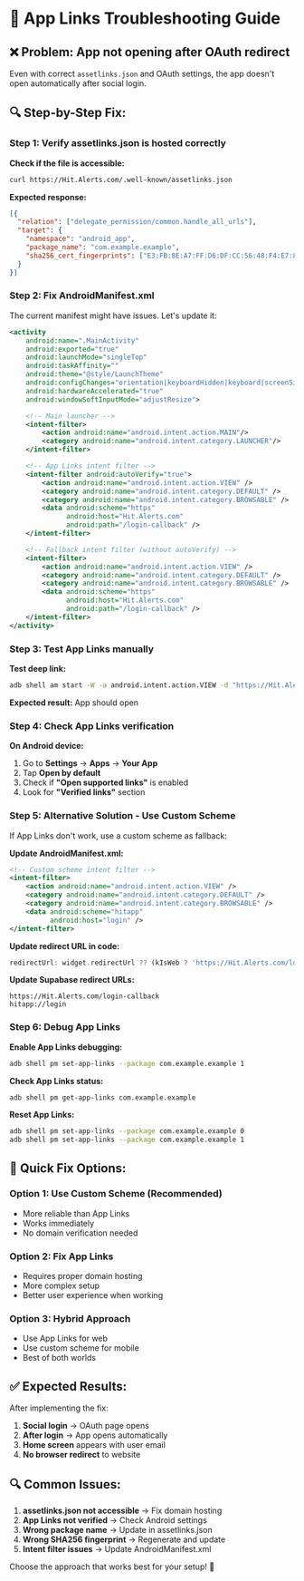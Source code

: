# 🔧 App Links Troubleshooting Guide

## ❌ **Problem: App not opening after OAuth redirect**

Even with correct `assetlinks.json` and OAuth settings, the app doesn't open automatically after social login.

## 🔍 **Step-by-Step Fix:**

### **Step 1: Verify assetlinks.json is hosted correctly**

**Check if the file is accessible:**
```bash
curl https://Hit.Alerts.com/.well-known/assetlinks.json
```

**Expected response:**
```json
[{
  "relation": ["delegate_permission/common.handle_all_urls"],
  "target": {
    "namespace": "android_app",
    "package_name": "com.example.example",
    "sha256_cert_fingerprints": ["E3:FB:8E:A7:FF:D6:DF:CC:56:48:F4:E7:8D:64:F9:FA:7C:86:19:AD:CF:80:27:9E:07:01:2F:06:32:04:E0:4B"]
  }
}]
```

### **Step 2: Fix AndroidManifest.xml**

The current manifest might have issues. Let's update it:

```xml
<activity
    android:name=".MainActivity"
    android:exported="true"
    android:launchMode="singleTop"
    android:taskAffinity=""
    android:theme="@style/LaunchTheme"
    android:configChanges="orientation|keyboardHidden|keyboard|screenSize|smallestScreenSize|locale|layoutDirection|fontScale|screenLayout|density|uiMode"
    android:hardwareAccelerated="true"
    android:windowSoftInputMode="adjustResize">

    <!-- Main launcher -->
    <intent-filter>
        <action android:name="android.intent.action.MAIN"/>
        <category android:name="android.intent.category.LAUNCHER"/>
    </intent-filter>

    <!-- App Links intent filter -->
    <intent-filter android:autoVerify="true">
        <action android:name="android.intent.action.VIEW" />
        <category android:name="android.intent.category.DEFAULT" />
        <category android:name="android.intent.category.BROWSABLE" />
        <data android:scheme="https"
              android:host="Hit.Alerts.com"
              android:path="/login-callback" />
    </intent-filter>

    <!-- Fallback intent filter (without autoVerify) -->
    <intent-filter>
        <action android:name="android.intent.action.VIEW" />
        <category android:name="android.intent.category.DEFAULT" />
        <category android:name="android.intent.category.BROWSABLE" />
        <data android:scheme="https"
              android:host="Hit.Alerts.com"
              android:path="/login-callback" />
    </intent-filter>
</activity>
```

### **Step 3: Test App Links manually**

**Test deep link:**
```bash
adb shell am start -W -a android.intent.action.VIEW -d "https://Hit.Alerts.com/login-callback" com.example.example
```

**Expected result:** App should open

### **Step 4: Check App Links verification**

**On Android device:**
1. Go to **Settings** → **Apps** → **Your App**
2. Tap **Open by default**
3. Check if **"Open supported links"** is enabled
4. Look for **"Verified links"** section

### **Step 5: Alternative Solution - Use Custom Scheme**

If App Links don't work, use a custom scheme as fallback:

**Update AndroidManifest.xml:**
```xml
<!-- Custom scheme intent filter -->
<intent-filter>
    <action android:name="android.intent.action.VIEW" />
    <category android:name="android.intent.category.DEFAULT" />
    <category android:name="android.intent.category.BROWSABLE" />
    <data android:scheme="hitapp"
          android:host="login" />
</intent-filter>
```

**Update redirect URL in code:**
```dart
redirectUrl: widget.redirectUrl ?? (kIsWeb ? 'https://Hit.Alerts.com/login-callback' : 'hitapp://login'),
```

**Update Supabase redirect URLs:**
```
https://Hit.Alerts.com/login-callback
hitapp://login
```

### **Step 6: Debug App Links**

**Enable App Links debugging:**
```bash
adb shell pm set-app-links --package com.example.example 1
```

**Check App Links status:**
```bash
adb shell pm get-app-links com.example.example
```

**Reset App Links:**
```bash
adb shell pm set-app-links --package com.example.example 0
adb shell pm set-app-links --package com.example.example 1
```

## 🎯 **Quick Fix Options:**

### **Option 1: Use Custom Scheme (Recommended)**
- More reliable than App Links
- Works immediately
- No domain verification needed

### **Option 2: Fix App Links**
- Requires proper domain hosting
- More complex setup
- Better user experience when working

### **Option 3: Hybrid Approach**
- Use App Links for web
- Use custom scheme for mobile
- Best of both worlds

## ✅ **Expected Results:**

After implementing the fix:
1. **Social login** → OAuth page opens
2. **After login** → App opens automatically
3. **Home screen** appears with user email
4. **No browser redirect** to website

## 🔍 **Common Issues:**

1. **assetlinks.json not accessible** → Fix domain hosting
2. **App Links not verified** → Check Android settings
3. **Wrong package name** → Update in assetlinks.json
4. **Wrong SHA256 fingerprint** → Regenerate and update
5. **Intent filter issues** → Update AndroidManifest.xml

Choose the approach that works best for your setup! 🚀
